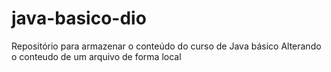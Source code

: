 # java-basico-dio
Repositório para armazenar o conteúdo do curso de Java básico
Alterando o conteudo de um arquivo de forma local
